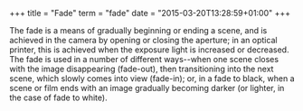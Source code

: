 +++
title = "Fade"
term = "fade"
date = "2015-03-20T13:28:59+01:00"
+++

The fade is a means of gradually beginning or ending a scene, and is
achieved in the camera by opening or closing the aperture; in an
optical printer, this is achieved when the exposure light is increased
or decreased.<!--more--> The fade is used in a number of different ways--when one
scene closes with the image disappearing (fade-out), then
transitioning into the next scene, which slowly comes into view
(fade-in); or, in a fade to black, when a scene or film ends with an
image gradually becoming darker (or lighter, in the case of fade to
white).

